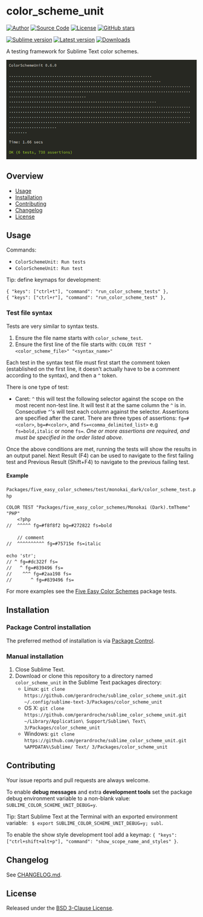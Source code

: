 # color_scheme_unit

[![Author](https://img.shields.io/badge/author-@gerardroche-blue.svg?style=flat)](https://twitter.com/gerardroche)
[![Source Code](https://img.shields.io/badge/source-GitHub-blue.svg?style=flat)](https://github.com/gerardroche/sublime_color_scheme_unit)
[![License](https://img.shields.io/badge/license-BSD--3-blue.svg?style=flat)](https://raw.githubusercontent.com/gerardroche/sublime_color_scheme_unit/master/LICENSE)
[![GitHub stars](https://img.shields.io/github/stars/gerardroche/sublime_color_scheme_unit.svg?style=flat)](https://github.com/gerardroche/sublime_color_scheme_unit/stargazers)

[![Sublime version](https://img.shields.io/badge/sublime-v3-lightgrey.svg?style=flat)](https://sublimetext.com)
[![Latest version](https://img.shields.io/github/tag/gerardroche/sublime_color_scheme_unit.svg?label=release&style=flat&maxAge=2592000)](https://github.com/gerardroche/sublime_color_scheme_unit/tags)
[![Downloads](https://img.shields.io/packagecontrol/dt/color_scheme_unit.svg?style=flat&maxAge=2592000)](https://packagecontrol.io/packages/color_scheme_unit)

A testing framework for Sublime Text color schemes.

![Screenshot](screenshot.png)

## Overview

* [Usage](#usage)
* [Installation](#installation)
* [Contributing](#contributing)
* [Changelog](#changelog)
* [License](#license)

## Usage

Commands:

* `ColorSchemeUnit: Run tests`
* `ColorSchemeUnit: Run test`

Tip: define keymaps for development:

```
{ "keys": ["ctrl+t"], "command": "run_color_scheme_tests" },
{ "keys": ["ctrl+r"], "command": "run_color_scheme_test" },
```

### Test file syntax

Tests are very similar to syntax tests.

1. Ensure the file name starts with `color_scheme_test`.
2. Ensure the first line of the file starts with: `COLOR TEST "<color_scheme_file>" "<syntax_name>"`

Each test in the syntax test file must first start the comment token (established on the first line, it doesn't actually have to be a comment according to the syntax), and then a `^` token.

There is one type of test:

* Caret: `^` this will test the following selector against the scope on the most recent non-test line. It will test it at the same column the `^` is in. Consecutive `^`'s will test each column against the selector. Assertions are specified after the caret. There are three types of assertions: `fg=#<color>`, `bg=#<color>`, and `fs=<comma_delimited_list>` e.g `fs=bold,italic` or none `fs=`. *One or more assertions are required, and must be specified in the order listed above.*

Once the above conditions are met, running the tests will show the results in an output panel. Next Result (F4) can be used to navigate to the first failing test and Previous Result (Shift+F4) to navigate to the previous failing test.

#### Example

`Packages/five_easy_color_schemes/test/monokai_dark/color_scheme_test.php`

```
COLOR TEST "Packages/five_easy_color_schemes/Monokai (Dark).tmTheme" "PHP"
    <?php
//  ^^^^^ fg=#f8f8f2 bg=#272822 fs=bold

    // comment
//  ^^^^^^^^^^ fg=#75715e fs=italic

echo 'str';
// ^ fg=#dc322f fs=
//   ^ fg=#839496 fs=
//    ^^^ fg=#2aa198 fs=
//       ^ fg=#839496 fs=
```

For more examples see the [Five Easy Color Schemes](https://github.com/gerardroche/sublime_five_easy_color_schemes) package tests.

## Installation

### Package Control installation

The preferred method of installation is via [Package Control].

### Manual installation

1. Close Sublime Text.
2. Download or clone this repository to a directory named `color_scheme_unit` in the Sublime Text packages directory:
    * Linux: `git clone https://github.com/gerardroche/sublime_color_scheme_unit.git ~/.config/sublime-text-3/Packages/color_scheme_unit`
    * OS X: `git clone https://github.com/gerardroche/sublime_color_scheme_unit.git ~/Library/Application\ Support/Sublime\ Text\ 3/Packages/color_scheme_unit`
    * Windows: `git clone https://github.com/gerardroche/sublime_color_scheme_unit.git %APPDATA%\Sublime/ Text/ 3/Packages/color_scheme_unit`

## Contributing

Your issue reports and pull requests are always welcome.

To enable **debug messages** and extra **development tools** set the package debug environment variable to a non-blank value: `SUBLIME_COLOR_SCHEME_UNIT_DEBUG=y`.

Tip: Start Sublime Text at the Terminal with an exported environment variable: `
$ export SUBLIME_COLOR_SCHEME_UNIT_DEBUG=y; subl`.

To enable the show style development tool add a keymap: `{ "keys": ["ctrl+shift+alt+p"], "command": "show_scope_name_and_styles" }`.

## Changelog

See [CHANGELOG.md](CHANGELOG.md).

## License

Released under the [BSD 3-Clause License](LICENSE).

[Package Control]: https://packagecontrol.io/browse/authors/gerardroche
